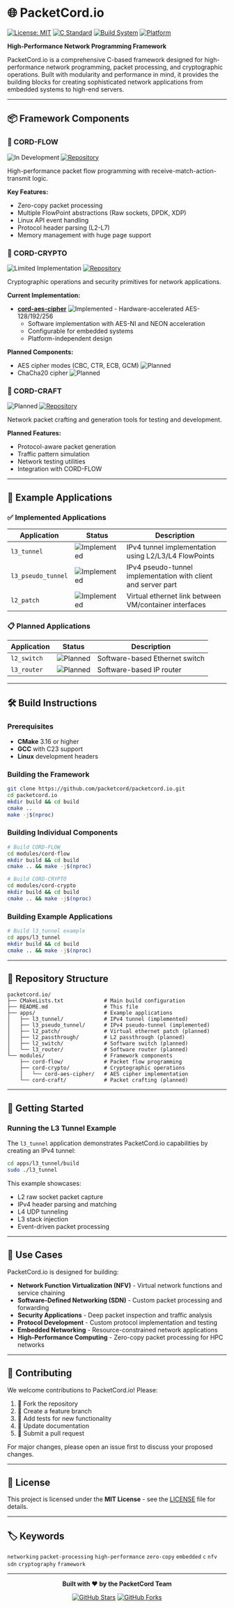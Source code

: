 # 🌐 PacketCord.io

[![License: MIT](https://img.shields.io/badge/License-MIT-blue.svg)](https://opensource.org/licenses/MIT)
[![C Standard](https://img.shields.io/badge/C-C23-blue.svg)](https://en.wikipedia.org/wiki/C23_%28C_standard_revision%29)
[![Build System](https://img.shields.io/badge/Build-CMake-brightgreen.svg)](https://cmake.org/)
[![Platform](https://img.shields.io/badge/Platform-Linux%20%7C%20Embedded-lightgrey.svg)](https://github.com/packetcord/packetcord.io)

**High-Performance Network Programming Framework**

PacketCord.io is a comprehensive C-based framework designed for high-performance network programming, packet processing, and cryptographic operations. Built with modularity and performance in mind, it provides the building blocks for creating sophisticated network applications from embedded systems to high-end servers.

---

## 📦 Framework Components

### 🌊 CORD-FLOW
![In Development](https://img.shields.io/badge/Status-In_Development-orange)
[![Repository](https://img.shields.io/badge/Repo-cord--flow-blue)](https://github.com/packetcord/cord-flow)

High-performance packet flow programming with receive-match-action-transmit logic.

**Key Features:**
- Zero-copy packet processing
- Multiple FlowPoint abstractions (Raw sockets, DPDK, XDP)
- Linux API event handling
- Protocol header parsing (L2-L7)
- Memory management with huge page support

### 🔐 CORD-CRYPTO
![Limited Implementation](https://img.shields.io/badge/Status-Limited_Implementation-yellow)
[![Repository](https://img.shields.io/badge/Repo-cord--crypto-blue)](https://github.com/packetcord/cord-crypto)

Cryptographic operations and security primitives for network applications.

**Current Implementation:**
- **[cord-aes-cipher](https://github.com/packetcord/cord-aes-cipher)** ![Implemented](https://img.shields.io/badge/Status-Implemented-brightgreen) - Hardware-accelerated AES-128/192/256
  - Software implementation with AES-NI and NEON acceleration
  - Configurable for embedded systems
  - Platform-independent design

**Planned Components:**
- AES cipher modes (CBC, CTR, ECB, GCM) ![Planned](https://img.shields.io/badge/Status-Planned-red)
- ChaCha20 cipher ![Planned](https://img.shields.io/badge/Status-Planned-red)

### 🔨 CORD-CRAFT
![Planned](https://img.shields.io/badge/Status-Planned-red)
[![Repository](https://img.shields.io/badge/Repo-cord--craft-blue)](https://github.com/packetcord/cord-craft)

Network packet crafting and generation tools for testing and development.

**Planned Features:**
- Protocol-aware packet generation
- Traffic pattern simulation
- Network testing utilities
- Integration with CORD-FLOW

---

## 📱 Example Applications

### ✅ Implemented Applications

| Application | Status | Description |
|-------------|--------|-------------|
| `l3_tunnel` | ![Implemented](https://img.shields.io/badge/Status-Implemented-brightgreen) | IPv4 tunnel implementation using L2/L3/L4 FlowPoints |
| `l3_pseudo_tunnel` | ![Implemented](https://img.shields.io/badge/Status-Implemented-brightgreen) | IPv4 pseudo-tunnel implementation with client and server part |
| `l2_patch` | ![Implemented](https://img.shields.io/badge/Status-Planned-red) | Virtual ethernet link between VM/container interfaces |

### 📋 Planned Applications

| Application | Status | Description |
|-------------|--------|-------------|
| `l2_switch` | ![Planned](https://img.shields.io/badge/Status-Planned-red) | Software-based Ethernet switch |
| `l3_router` | ![Planned](https://img.shields.io/badge/Status-Planned-red) | Software-based IP router |

---

## 🛠️ Build Instructions

### Prerequisites
- **CMake** 3.16 or higher
- **GCC** with C23 support
- **Linux** development headers

### Building the Framework
```bash
git clone https://github.com/packetcord/packetcord.io.git
cd packetcord.io
mkdir build && cd build
cmake ..
make -j$(nproc)
```

### Building Individual Components
```bash
# Build CORD-FLOW
cd modules/cord-flow
mkdir build && cd build
cmake .. && make -j$(nproc)

# Build CORD-CRYPTO
cd modules/cord-crypto
mkdir build && cd build
cmake .. && make -j$(nproc)
```

### Building Example Applications
```bash
# Build l3_tunnel example
cd apps/l3_tunnel
mkdir build && cd build
cmake .. && make -j$(nproc)
```

---

## 📁 Repository Structure

```
packetcord.io/
├── CMakeLists.txt             # Main build configuration
├── README.md                  # This file
├── apps/                      # Example applications
│   ├── l3_tunnel/             # IPv4 tunnel (implemented)
│   ├── l3_pseudo_tunnel/      # IPv4 pseudo-tunnel (implemented)
│   ├── l2_patch/              # Virtual ethernet patch (planned)
│   ├── l2_passthrough/        # L2 passthrough (planned)
│   ├── l2_switch/             # Software switch (planned)
│   └── l3_router/             # Software router (planned)
└── modules/                   # Framework components
    ├── cord-flow/             # Packet flow programming
    ├── cord-crypto/           # Cryptographic operations
    │   └── cord-aes-cipher/   # AES cipher implementation
    └── cord-craft/            # Packet crafting (planned)
```

---

## 🚀 Getting Started

### Running the L3 Tunnel Example

The `l3_tunnel` application demonstrates PacketCord.io capabilities by creating an IPv4 tunnel:

```bash
cd apps/l3_tunnel/build
sudo ./l3_tunnel
```

This example showcases:
- L2 raw socket packet capture
- IPv4 header parsing and matching
- L4 UDP tunneling
- L3 stack injection
- Event-driven packet processing

---

## 🎯 Use Cases

PacketCord.io is designed for building:

- **Network Function Virtualization (NFV)** - Virtual network functions and service chaining
- **Software-Defined Networking (SDN)** - Custom packet processing and forwarding
- **Security Applications** - Deep packet inspection and traffic analysis
- **Protocol Development** - Custom protocol implementation and testing
- **Embedded Networking** - Resource-constrained network applications
- **High-Performance Computing** - Zero-copy packet processing for HPC networks

---

## 🤝 Contributing

We welcome contributions to PacketCord.io! Please:

1. 🍴 Fork the repository
2. 🌟 Create a feature branch
3. 🧪 Add tests for new functionality
4. 📝 Update documentation
5. 🔄 Submit a pull request

For major changes, please open an issue first to discuss your proposed changes.

---

## 📄 License

This project is licensed under the **MIT License** - see the [LICENSE](LICENSE) file for details.

---

## 🏷️ Keywords

`networking` `packet-processing` `high-performance` `zero-copy` `embedded` `c` `nfv` `sdn` `cryptography` `framework`

---

<div align="center">

**Built with ❤️ by the PacketCord Team**

[![GitHub Stars](https://img.shields.io/github/stars/packetcord/packetcord.io?style=social)](https://github.com/packetcord/packetcord.io)
[![GitHub Forks](https://img.shields.io/github/forks/packetcord/packetcord.io?style=social)](https://github.com/packetcord/packetcord.io)

</div>